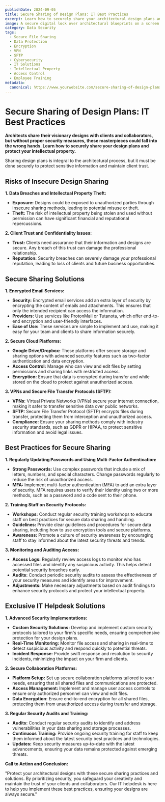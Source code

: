 ```yaml
---
publishDate: 2024-09-05  
title: Secure Sharing of Design Plans: IT Best Practices  
excerpt: Learn how to securely share your architectural design plans and protect your intellectual property with these IT best practices.  
image: A secure digital lock over architectural blueprints on a screen.  
category: Data Security  
tags:
  - Secure File Sharing
  - Data Protection
  - Encryption
  - VPN
  - SFTP
  - Cybersecurity
  - IT Solutions
  - Intellectual Property
  - Access Control
  - Employee Training
metadata:
  canonical: https://www.yourwebsite.com/secure-sharing-of-design-plans-it-best-practices
---
```


# Secure Sharing of Design Plans: IT Best Practices

**Architects share their visionary designs with clients and collaborators, but without proper security measures, these masterpieces could fall into the wrong hands. Learn how to securely share your design plans and protect your intellectual property.**

Sharing design plans is integral to the architectural process, but it must be done securely to protect sensitive information and maintain client trust.

## Risks of Insecure Design Sharing

**1. Data Breaches and Intellectual Property Theft:**
- **Exposure:** Designs could be exposed to unauthorized parties through insecure sharing methods, leading to potential misuse or theft.
- **Theft:** The risk of intellectual property being stolen and used without permission can have significant financial and reputational repercussions.

**2. Client Trust and Confidentiality Issues:**
- **Trust:** Clients need assurance that their information and designs are secure. Any breach of this trust can damage the professional relationship.
- **Reputation:** Security breaches can severely damage your professional reputation, leading to loss of clients and future business opportunities.

## Secure Sharing Solutions

**1. Encrypted Email Services:**
- **Security:** Encrypted email services add an extra layer of security by encrypting the content of emails and attachments. This ensures that only the intended recipient can access the information.
- **Providers:** Use services like ProtonMail or Tutanota, which offer end-to-end encryption and user-friendly interfaces.
- **Ease of Use:** These services are simple to implement and use, making it easy for your team and clients to share information securely.

**2. Secure Cloud Platforms:**
- **Google Drive/Dropbox:** These platforms offer secure storage and sharing options with advanced security features such as two-factor authentication and data encryption.
- **Access Control:** Manage who can view and edit files by setting permissions and sharing links with restricted access.
- **Encryption:** Ensure that data is encrypted during transfer and while stored on the cloud to protect against unauthorized access.

**3. VPNs and Secure File Transfer Protocols (SFTP):**
- **VPNs:** Virtual Private Networks (VPNs) secure your internet connection, making it safer to transfer sensitive data over public networks.
- **SFTP:** Secure File Transfer Protocol (SFTP) encrypts files during transfer, protecting them from interception and unauthorized access.
- **Compliance:** Ensure your sharing methods comply with industry security standards, such as GDPR or HIPAA, to protect sensitive information and avoid legal issues.

## Best Practices for Secure Sharing

**1. Regularly Updating Passwords and Using Multi-Factor Authentication:**
- **Strong Passwords:** Use complex passwords that include a mix of letters, numbers, and special characters. Change passwords regularly to reduce the risk of unauthorized access.
- **MFA:** Implement multi-factor authentication (MFA) to add an extra layer of security. MFA requires users to verify their identity using two or more methods, such as a password and a code sent to their phone.

**2. Training Staff on Security Protocols:**
- **Workshops:** Conduct regular security training workshops to educate staff on best practices for secure data sharing and handling.
- **Guidelines:** Provide clear guidelines and procedures for secure data sharing, including how to use encryption tools and secure platforms.
- **Awareness:** Promote a culture of security awareness by encouraging staff to stay informed about the latest security threats and trends.

**3. Monitoring and Auditing Access:**
- **Access Logs:** Regularly review access logs to monitor who has accessed files and identify any suspicious activity. This helps detect potential security breaches early.
- **Audits:** Conduct periodic security audits to assess the effectiveness of your security measures and identify areas for improvement.
- **Adjustments:** Make necessary adjustments based on audit findings to enhance security protocols and protect your intellectual property.

## Exclusive IT Helpdesk Solutions

**1. Advanced Security Implementations:**
- **Custom Security Solutions:** Develop and implement custom security protocols tailored to your firm's specific needs, ensuring comprehensive protection for your design plans.
- **Real-Time Monitoring:** Monitor file access and sharing in real-time to detect suspicious activity and respond quickly to potential threats.
- **Incident Response:** Provide swift response and resolution to security incidents, minimizing the impact on your firm and clients.

**2. Secure Collaboration Platforms:**
- **Platform Setup:** Set up secure collaboration platforms tailored to your needs, ensuring that all shared files and communications are protected.
- **Access Management:** Implement and manage user access controls to ensure only authorized personnel can view and edit files.
- **Data Encryption:** Ensure end-to-end encryption for all shared files, protecting them from unauthorized access during transfer and storage.

**3. Regular Security Audits and Training:**
- **Audits:** Conduct regular security audits to identify and address vulnerabilities in your data sharing and storage processes.
- **Continuous Training:** Provide ongoing security training for staff to keep them informed about the latest security best practices and technologies.
- **Updates:** Keep security measures up-to-date with the latest advancements, ensuring your data remains protected against emerging threats.

**Call to Action and Conclusion:**

"Protect your architectural designs with these secure sharing practices and solutions. By prioritizing security, you safeguard your creativity and maintain the trust of your clients and collaborators. Our IT helpdesk is here to help you implement these best practices, ensuring your designs are always secure."